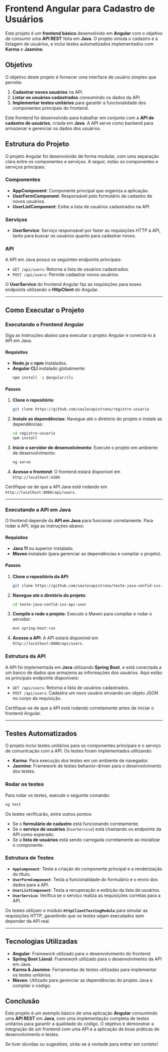 # Frontend Angular para Cadastro de Usuários

Este projeto é um **frontend básico** desenvolvido em **Angular** com o objetivo de consumir uma **API REST** feita em **Java**. O projeto simula o cadastro e a listagem de usuários, e inclui testes automatizados implementados com **Karma** e **Jasmine**.

## Objetivo

O objetivo deste projeto é fornecer uma interface de usuário simples que permite:

1. **Cadastrar novos usuários** na API.
2. **Listar os usuários cadastrados** consumindo os dados da API.
3. **Implementar testes unitários** para garantir a funcionalidade dos componentes principais do frontend.

Este frontend foi desenvolvido para trabalhar em conjunto com a **API de cadastro de usuários**, criada em **Java**. A API serve como backend para armazenar e gerenciar os dados dos usuários.

## Estrutura do Projeto

O projeto Angular foi desenvolvido de forma modular, com uma separação clara entre os componentes e serviços. A seguir, estão os componentes e serviços principais:

### Componentes

- **AppComponent**: Componente principal que organiza a aplicação.
- **UserFormComponent**: Responsável pelo formulário de cadastro de novos usuários.
- **UserListComponent**: Exibe a lista de usuários cadastrados na API.

### Serviços

- **UserService**: Serviço responsável por fazer as requisições HTTP à API, tanto para buscar os usuários quanto para cadastrar novos.

### API

A API em Java possui os seguintes endpoints principais:

- `GET /api/users`: Retorna a lista de usuários cadastrados.
- `POST /api/users`: Permite cadastrar novos usuários.

O **UserService** do frontend Angular faz as requisições para esses endpoints utilizando o **HttpClient** do Angular.

---

## Como Executar o Projeto

### Executando o Frontend Angular

Siga as instruções abaixo para executar o projeto Angular e conectá-lo à API em Java.

#### Requisitos

- **Node.js** e **npm** instalados.
- **Angular CLI** instalado globalmente:
  ```bash
  npm install -g @angular/cli
  ```

#### Passos

1. **Clone o repositório**:
   ```bash
   git clone https://github.com/saulocapistrano/registro-usuario
   ```

2. **Instale as dependências**:
   Navegue até o diretório do projeto e instale as dependências:
   ```bash
   cd registro-usuario
   npm install
   ```

3. **Inicie o servidor de desenvolvimento**:
   Execute o projeto em ambiente de desenvolvimento:
   ```bash
   ng serve
   ```

4. **Acesse o frontend**:
   O frontend estará disponível em `http://localhost:4200`.

Certifique-se de que a API Java está rodando em `http://localhost:8080/api/users`.

---

### Executando a API em Java

O frontend depende da **API em Java** para funcionar corretamente. Para rodar a API, siga as instruções abaixo:

#### Requisitos

- **Java 11** ou superior instalado.
- **Maven** instalado (para gerenciar as dependências e compilar o projeto).

#### Passos

1. **Clone o repositório da API**:
   ```bash
   git clone https://github.com/saulocapistrano/teste-java-confid-ivs-api-user.git
   ```

2. **Navegue até o diretório do projeto**:
   ```bash
   cd teste-java-confid-ivs-api-user
   ```

3. **Compile e rode o projeto**:
   Execute o Maven para compilar e rodar o servidor:
   ```bash
   mvn spring-boot:run
   ```

4. **Acesse a API**:
   A API estará disponível em `http://localhost:8080/api/users`.

### Estrutura da API

A API foi implementada em **Java** utilizando **Spring Boot**, e está conectada a um banco de dados que armazena as informações dos usuários. Aqui estão os principais endpoints disponíveis:

- `GET /api/users`: Retorna a lista de usuários cadastrados.
- `POST /api/users`: Cadastra um novo usuário enviando um objeto JSON no corpo da requisição.

Certifique-se de que a API está rodando corretamente antes de iniciar o frontend Angular.

---

## Testes Automatizados

O projeto inclui testes unitários para os componentes principais e o serviço de comunicação com a API. Os testes foram implementados utilizando:

- **Karma**: Para execução dos testes em um ambiente de navegador.
- **Jasmine**: Framework de testes behavior-driven para o desenvolvimento dos testes.

### Rodar os testes

Para rodar os testes, execute o seguinte comando:

```bash
ng test
```

Os testes verificarão, entre outros pontos:

- Se o **formulário de cadastro** está funcionando corretamente.
- Se o **serviço de usuários** (`UserService`) está chamando os endpoints da API como esperado.
- Se a **lista de usuários** está sendo carregada corretamente ao inicializar o componente.

### Estrutura de Testes

- **`AppComponent`**: Testa a criação do componente principal e a renderização do título.
- **`UserFormComponent`**: Testa a funcionalidade do formulário e o envio dos dados para a API.
- **`UserListComponent`**: Testa a recuperação e exibição da lista de usuários.
- **`UserService`**: Verifica se o serviço realiza as requisições corretas para a API.

Os testes utilizam o módulo **`HttpClientTestingModule`** para simular as requisições HTTP, garantindo que os testes sejam executados sem depender da API real.

---

## Tecnologias Utilizadas

- **Angular**: Framework utilizado para o desenvolvimento do frontend.
- **Spring Boot (Java)**: Framework utilizado para o desenvolvimento da API em Java.
- **Karma & Jasmine**: Ferramentas de testes utilizadas para implementar os testes unitários.
- **Maven**: Utilizado para gerenciar as dependências do projeto Java e compilar o código.

## Conclusão

Este projeto é um exemplo básico de uma aplicação **Angular** consumindo uma **API REST** em **Java**, com uma implementação completa de testes unitários para garantir a qualidade do código. O objetivo é demonstrar a integração de um frontend com uma API e a aplicação de boas práticas de desenvolvimento e testes.

Se tiver dúvidas ou sugestões, sinta-se à vontade para entrar em contato!
